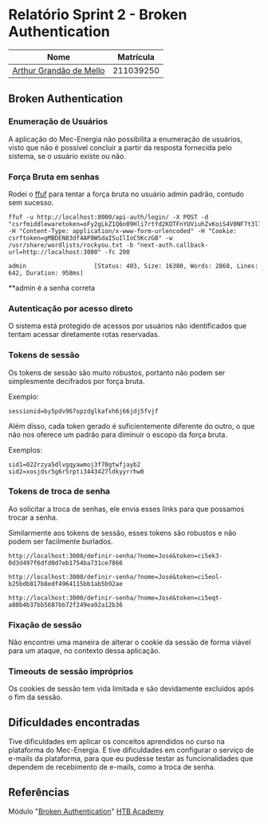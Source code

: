 # Relatório Sprint 2 - Broken Authentication

|                            Nome                             | Matrícula |
| :---------------------------------------------------------: | :-------: |
| [Arthur Grandão de Mello](https://github.com/arthurgrandao) | 211039250 |

## Broken Authentication

### Enumeração de Usuários

A aplicação do Mec-Energia não possibilita a enumeração de usuários, visto que não é possível concluir a partir da resposta fornecida pelo sistema, se o usuário existe ou não.

### Força Bruta em senhas

Rodei o [ffuf](https://github.com/ffuf/ffuf) para tentar a força bruta no usuário admin padrão, contudo sem sucesso.

```
ffuf -u http://localhost:8000/api-auth/login/ -X POST -d "csrfmiddlewaretoken=oFy2gLkZ1Q6n09Hli7rtYd2KOTFnYUViuhZvKoiS4V0NF7t3l7ZbiLdi2lAX0jrJ&next=%2Fapi%2F&username=admin%40admin.com&password=FUZZ&submit=Log+in" -H "Content-Type: application/x-www-form-urlencoded" -H "Cookie: csrftoken=gMBDEN83df4AP8WSdaISuIlIoC5KczGB" -w /usr/share/wordlists/rockyou.txt -b "next-auth.callback-url=http://localhost:3000" -fc 200

admin                   [Status: 403, Size: 16380, Words: 2868, Lines: 642, Duration: 958ms]
```

\*\*admin é a senha correta

### Autenticação por acesso direto

O sistema está protegido de acessos por usuários não identificados que tentam acessar diretamente rotas reservadas.

### Tokens de sessão

Os tokens de sessão são muito robustos, portanto não podem ser simplesmente decifrados por força bruta.

Exemplo:

```
sessionid=by5pdv967opzdglkafxh6j66jdj5fvjf
```

Além disso, cada token gerado é suficientemente diferente do outro,
o que não nos oferece um padrão para diminuir o escopo da força bruta.

Exemplos:

```
sid1=022rzya5dlvgqyawmoj3f70gtwfjayb2
sid2=xosjdsr5g6r5rpti3443427ldkyyrrhw0
```

### Tokens de troca de senha

Ao solicitar a troca de senhas, ele envia esses links para que possamos trocar a senha.

Similarmente aos tokens de sessão, esses tokens são robustos e não podem ser facilmente burlados.

```
http://localhost:3000/definir-senha/?nome=José&token=ci5ek3-0d3d497f6dfd0d7eb1754ba731ce7866

http://localhost:3000/definir-senha/?nome=José&token=ci5eol-b25bdb817b8edf4964115bb1ab5b92ae

http://localhost:3000/definir-senha/?nome=José&token=ci5eqt-a80b4b37bb5687bb72f249ea92a12b36
```

### Fixação de sessão

Não encontrei uma maneira de alterar o cookie da sessão de forma viável para um ataque, no contexto dessa aplicação.

### Timeouts de sessão impróprios

Os cookies de sessão tem vida limitada e são devidamente excluídos após o fim da sessão.

## Dificuldades encontradas

Tive dificuldades em aplicar os conceitos aprendidos no curso na plataforma do Mec-Energia. E tive dificuldades em configurar o serviço de e-mails da plataforma, para que eu
pudesse testar as funcionalidades que dependem de recebimento de e-mails, como a troca de senha.

## Referências

Módulo "[Broken Authentication](https://academy.hackthebox.com/module/details/80)" [HTB Academy](https://academy.hackthebox.com/)

